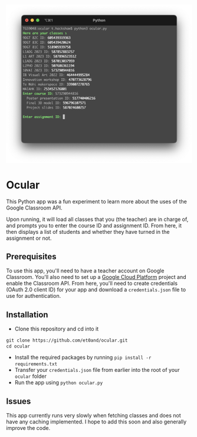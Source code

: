 ![Ocular screenshot](ocular.png)

# Ocular

This Python app was a fun experiment to learn more about the uses of the Google Classroom API.

Upon running, it will load all classes that you (the teacher) are in charge of, and prompts you to enter the course ID and assignment ID. From here, it then displays a list of students and whether they have turned in the assignment or not.

## Prerequisites
To use this app, you'll need to have a teacher account on Google Classroom. You'll also need to set up a [Google Cloud Platform](https://cloud.google.com) project and enable the Classroom API. From here, you'll need to create credentials (OAuth 2.0 client ID) for your app and download a `credentials.json` file to use for authentication.

## Installation
- Clone this repository and cd into it 
```
git clone https://github.com/et0and/ocular.git
cd ocular
```
- Install the required packages by running `pip install -r requirements.txt`
- Transfer your `credentials.json` file from earlier into the root of your `ocular` folder
- Run the app using `python ocular.py`

## Issues
This app currently runs very slowly when fetching classes and does not have any caching implemented. I hope to add this soon and also generally improve the code.
